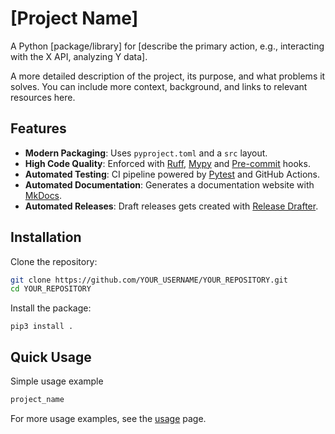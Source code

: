 # [Project Name]
A Python [package/library] for [describe the primary action, e.g., interacting with the X API, analyzing Y data].

A more detailed description of the project, its purpose, and what problems it solves. You can include more context, background, and links to relevant resources here.

## Features
- **Modern Packaging**: Uses `pyproject.toml` and a `src` layout.
- **High Code Quality**: Enforced with [Ruff](https://github.com/astral-sh/ruff), [Mypy](https://github.com/python/mypy) and [Pre-commit](https://github.com/pre-commit/pre-commit) hooks.
- **Automated Testing**: CI pipeline powered by [Pytest](https://github.com/pytest-dev/pytest) and GitHub Actions.
- **Automated Documentation**: Generates a documentation website with [MkDocs](https://github.com/mkdocs/mkdocs).
- **Automated Releases**: Draft releases gets created with [Release Drafter](https://github.com/release-drafter/release-drafter).

## Installation
Clone the repository:
```bash
git clone https://github.com/YOUR_USERNAME/YOUR_REPOSITORY.git
cd YOUR_REPOSITORY
```

Install the package:
```
pip3 install .
```

## Quick Usage
Simple usage example
```bash
project_name
```

For more usage examples, see the [usage](usage/index.md) page.
